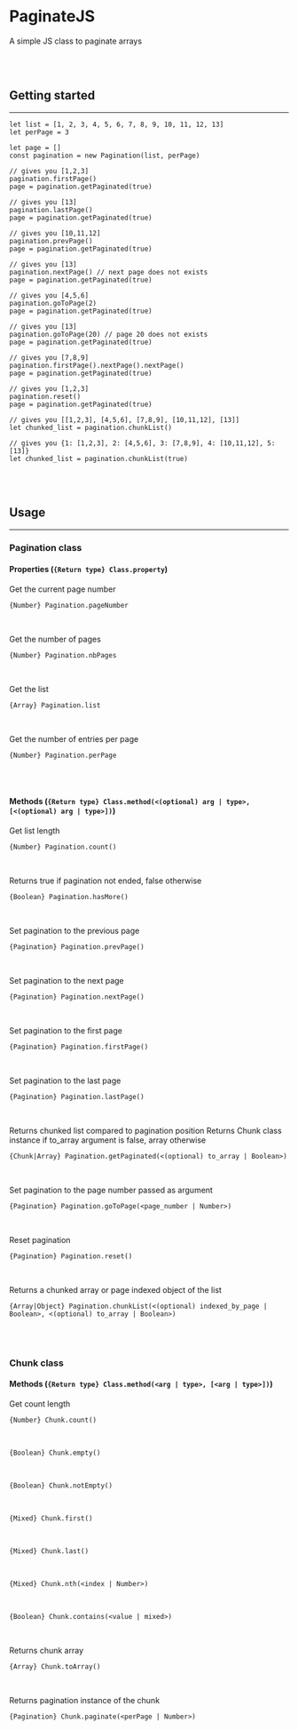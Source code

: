 # PaginateJS
A simple JS class to paginate arrays

<br><br>

## Getting started

---

```JS
let list = [1, 2, 3, 4, 5, 6, 7, 8, 9, 10, 11, 12, 13]
let perPage = 3

let page = []
const pagination = new Pagination(list, perPage)

// gives you [1,2,3]
pagination.firstPage()
page = pagination.getPaginated(true)

// gives you [13]
pagination.lastPage()
page = pagination.getPaginated(true)

// gives you [10,11,12]
pagination.prevPage()
page = pagination.getPaginated(true)

// gives you [13]
pagination.nextPage() // next page does not exists
page = pagination.getPaginated(true)

// gives you [4,5,6]
pagination.goToPage(2)
page = pagination.getPaginated(true)

// gives you [13]
pagination.goToPage(20) // page 20 does not exists
page = pagination.getPaginated(true)

// gives you [7,8,9]
pagination.firstPage().nextPage().nextPage()
page = pagination.getPaginated(true)

// gives you [1,2,3]
pagination.reset()
page = pagination.getPaginated(true)

// gives you [[1,2,3], [4,5,6], [7,8,9], [10,11,12], [13]]
let chunked_list = pagination.chunkList()

// gives you {1: [1,2,3], 2: [4,5,6], 3: [7,8,9], 4: [10,11,12], 5: [13]}
let chunked_list = pagination.chunkList(true)
```
<br><br>

## Usage

---

### Pagination class

#### Properties (`{Return type} Class.property`)

Get the current page number
```JS
{Number} Pagination.pageNumber
```

<br>

Get the number of pages
```JS
{Number} Pagination.nbPages
```

<br>

Get the list
```JS
{Array} Pagination.list
```

<br>

Get the number of entries per page
```JS
{Number} Pagination.perPage
```
<br><br>

#### Methods (`{Return type} Class.method(<(optional) arg | type>, [<(optional) arg | type>])`)

Get list length
```JS
{Number} Pagination.count()
```

<br>

Returns true if pagination not ended, false otherwise
```JS
{Boolean} Pagination.hasMore()
```

<br>

Set pagination to the previous page
```JS
{Pagination} Pagination.prevPage()
```

<br>

Set pagination to the next page
```JS
{Pagination} Pagination.nextPage()
```

<br>

Set pagination to the first page
```JS
{Pagination} Pagination.firstPage()
```

<br>

Set pagination to the last page
```JS
{Pagination} Pagination.lastPage()
```

<br>

Returns chunked list compared to pagination position
Returns Chunk class instance if to_array argument is false, array otherwise
```JS
{Chunk|Array} Pagination.getPaginated(<(optional) to_array | Boolean>)
```

<br>

Set pagination to the page number passed as argument
```JS
{Pagination} Pagination.goToPage(<page_number | Number>)
```

<br>

Reset pagination
```JS
{Pagination} Pagination.reset()
```

<br>

Returns a chunked array or page indexed object of the list
```JS
{Array|Object} Pagination.chunkList(<(optional) indexed_by_page | Boolean>, <(optional) to_array | Boolean>)
```

<br><br>

### Chunk class

#### Methods (`{Return type} Class.method(<arg | type>, [<arg | type>])`)

Get count length
```JS
{Number} Chunk.count()
```

<br>

```JS
{Boolean} Chunk.empty()
```

<br>

```JS
{Boolean} Chunk.notEmpty()
```

<br>

```JS
{Mixed} Chunk.first()
```

<br>

```JS
{Mixed} Chunk.last()
```

<br>

```JS
{Mixed} Chunk.nth(<index | Number>)
```

<br>

```JS
{Boolean} Chunk.contains(<value | mixed>)
```

<br>

Returns chunk array
```JS
{Array} Chunk.toArray()
```

<br>

Returns pagination instance of the chunk
```JS
{Pagination} Chunk.paginate(<perPage | Number>)
```
